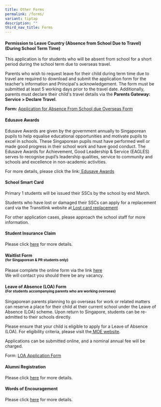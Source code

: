```yaml
---
title: Other Forms
permalink: /forms/
variant: tiptap
description: ""
third_nav_title: Forms
---
```

<h4><strong>Permission to Leave Country (Absence from School Due to Travel) </strong><br>(During School Term Time)</h4>
<p>This application is for students who will be absent from school for a
short period during the school term due to overseas travel.</p>
<p>Parents who wish to request leave for their child during term time due
to travel are required to download and submit the application form for
the teacher's information and Principal's acknowledgement. The form must
be submitted at least 5 working days prior to the travel date. Additionally,
parents must declare their child's travel details via the <strong>Parents Gateway: Service &gt; Declare Travel</strong>.</p>
<p><strong>Form:</strong>  <a href="https://form.jotform.com/esps_esps562/application-for-leaving-the-country" rel="noopener noreferrer nofollow" target="_blank"><u>Application for Absence From School due Overseas Form</u></a>
</p>
<h4><strong>Edusave Awards</strong></h4>
<p>Edusave Awards are given by the government annually to Singaporean pupils
to help equalise educational opportunities and motivate pupils to excel
in schools. These Singaporean pupils must have performed well or made good
progress in their school work and have good conduct. The Edusave Awards
for Achievement, Good Leadership &amp; Service (EAGLES) serves to recognise
pupil’s leadership qualities, service to community and schools and excellence
in non-academic activities.</p>
<p>For more details, please click the link:<a href="https://www.moe.gov.sg/financial-matters/awards-scholarships/edusave-awards" rel="noopener noreferrer nofollow" target="_blank"> <u>Edusave Awards</u></a>
</p>
<p></p>
<h4><strong>School Smart Card</strong></h4>
<p>Primary 1 students will be issued their SSCs by the school by end March.</p>
<p>Students who have lost or damaged their SSCs can apply for a replacement
card via the Transitlink website at<a href="https://www.transitlink.com.sg/lost-card-replacement" rel="noopener noreferrer nofollow" target="_blank"> <u>Lost card replacement</u></a>
</p>
<p>For other application cases, please approach the school staff for more
information.</p>
<h4><strong>Student Insurance Claim</strong></h4>
<p>Please click <a href="/files/For Parents/Forms/Group_Personal_Accident_Insurance_for_Students.pdf" rel="noopener nofollow" target="_blank">here</a> for
more details.</p>
<h4><strong>Waitlist Form </strong><br><sup>(for Singaporean &amp; PR students only)</sup></h4>
<p>Please complete the online form via the link <a href="https://go.gov.sg/espswaitlist" rel="noopener nofollow" target="_blank">here</a>
<br>We will contact you should there be any vacancy.</p>
<h4><strong>Leave of Absence (LOA) Form</strong><br><sup>(For students accompanying parents who are working overseas)</sup></h4>
<p>Singaporean parents planning to go overseas for work or related matters
can reserve a place for their child at their current school under the Leave
of Absence (LOA) scheme. Upon return to Singapore, students can be re-admitted
to their schools directly.</p>
<p>Please ensure that your child is eligible to apply for a Leave of Absence
(LOA). For eligibility criteria, please visit the<a href="https://www.moe.gov.sg/returning-singaporeans/going-overseas/loa-scheme" rel="noopener noreferrer nofollow" target="_blank"> <u>MOE website</u></a>.</p>
<p>Applications can be submitted online, and a nominal annual fee will be
charged.</p>
<p>Form: <a href="https://form.gov.sg/60e2669ada20a90011773be9" rel="noopener noreferrer nofollow" target="_blank"><u>LOA Application Form</u></a>
</p>
<h4><strong>Alumni Registration</strong></h4>
<p>Please click <a href="https://go.gov.sg/espsalumni" rel="noopener nofollow" target="_blank">here</a> for
more details.</p>
<h4><strong>Words of Encouragement</strong></h4>
<p>Please click <a href="https://go.gov.sg/espswords" rel="noopener nofollow" target="_blank">here</a>
<a href="/files/For Parents/Forms/Group_Personal_Accident_Insurance_for_Students.pdf" rel="noopener nofollow" target="_blank"></a>for more details.</p>